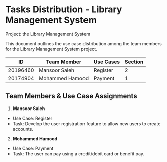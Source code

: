# Tasks Distribution - Library Management System
Project:  the Library Management System 

This document outlines the use case distribution among the team members for the Library Management System project.


|    ID      | Team Member      | Use Cases        | Section |
| -----------| -----------------| -----------------|---------|
| 20196460   | Mansoor Saleh    |  Register        |    2    | 
| 20174904   | Mohammed Hamood  |  Payment         |    1    | 


## Team Members & Use Case Assignments

1.	**Mansoor Saleh**
  - Use Case: Register
  - Task: Develop the user registration feature to allow new users to create accounts.
    

2.	**Mohammed Hamood**
  - Use Case: Payment
  - Task: The user can pay using a credit/debit card or benefit pay.
